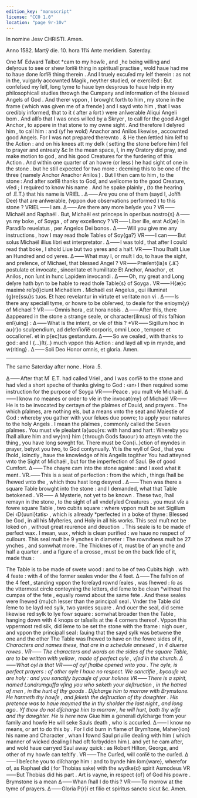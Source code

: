 ```yaml
---
edition_key: "manuscript"
license: "CC0 1.0"
location: "page 9r-10v"
---
```

In nomine Jesv CHRISTI. Amen.

Anno 1582. Martÿ die. 10. hora 11¼ Ante meridiem. Saterday.

One M ͬ Edward Talbot *cam to my howſe , and ‸he being willing and deſyrous
to see or shew ſom͠e thing in spirituall practise , wold haue had me to haue
done ſom͠e thing therein . And I truely excuſed my ſelf therein : as not in
the, vulgarly accownted Magik , neyther studied, or exerciſed : But confeſsed
my ſelf, long tyme to haue byn desyrous to haue help in my philosophicall studies
throwgh the Cumpany and information of the blessed Angels of God . And there⹀
vppon , I browght forth to him , my stone in the frame ( which was given me of
a frende ) and I sayd vnto him , that I was credibly informed, that to it
( after a ſort ) were anſwerable Aliqui Angeli bom . And allſo that I was
ones willed by a Skryer , to call for the good Angel Anchor , to appere in that
stone to my owne sight . And therefore I deſyred him , to call him : and (yf
he wold) Anachor and Anilos likewise , accownted good Angels. For I was
not prepared therevnto .  &    He then ſettled him ſelf to the Action : and
on his knees att my deſk ( setting the stone before him ) fell to prayer and
entreaty    &c     In the mean space, I, in my Oratory did pray, and make
motion to god , and his good Creatures for the furdering of this Action .
And within one quarter of an howre (or less ) he had sight of one in the
stone . but he still expected for two more : deeming this to be one of
the three ( namely Anchor Anachor Anilos ) . But I then cam to him ,
to the stone : And after som͠e thanks to God, and wellcome to the good
Creature, vſed ; I required to know his name . And he spake plainly ,
(to the hearing of .E.T.) that his name is VRIEL .
Δ ⸺ Are you one of them (sayd I, Joh͠n Dee) that are anſwerable, (vppon
  due observations performed ) to this stone ?
VRIEL ⸺ I am.
Δ ⸺ Are there any more beſyde you ?
VR ⸺ Michaël and Raphaël . But, Michaël est princeps in operibus nostro{s}
Δ ⸺ ys my boke , of Soyga , of any excellency ?
VR ⸺ Liber ille, erat Ad{æ} in Paradiſo reuelatus , per Angelos Dei bonos .
Δ ⸺ Will you give me any instructions , how I may read thoſe Tables of Soy{ga?}
VR ⸺ I can ⸺ But solus Michaël illius libri est interpretator .
Δ ⸺ I was told , that after I could read that boke , I shold Liue but two
  yeres and a half.
VR ⸺ Thou ſhallt Liue an Hundred and od yeres.
Δ ⸺ What may I, or muſt I do, to haue the sight, and preſence, of
   Michael, that blessed Angel ?
VR ⸺ Præſent{ia}s {.a͠.} postulate et invocate , sinceritate et humilitate
  Et Anchor, Anachor , et Anilos , non ſunt in hunc Lapidem invocandi .
Δ ⸺ Oh, my great and Long deſyre hath byn to be hable to read thoſe Table{s}
  of Soyga .
VR ⸺ H{æ}c maximè reſp{i}ciunt Michaëlem . Michaël est Angelus ,
  qui illuminat {g}re{ssu}s tuos. Et hæc revelantur in virtute et veritate
  non vi .
Δ ⸺ Is there any speciall tyme, or howre to be obſerved, to deale for
   the enioym{y} of Michael ?
VR ⸺ Omnis hora , est hora nobis .
Δ ⸺ After this, there Δappeared in the stone a strange seale, or
   character{iſmus} of this faſhion  enſ{uing} :
Δ ⸺ What is the intent, or vſe of this ?
*VR ⸺ Sigillum hoc in au{r}o sculpendium, ad defenſion͠e corporis, omni
   Loco , tempore et occaſioneſ. et in p{ec}tus gestandum.
Δ ⸺ So we ceaſed , with thanks to god : and I {...}ſt{..} much vppon this
    Action : and layd all vp in mynde, and w{riting} .
                 Δ ⸺ Soli Deo Honor omnis, et gloria.
                                Amen.

* * *

The same Saterday after none . Hora .5.

Δ ⸺ After that M ͬ E.T. had called Vriel , and I was com͠e to the stone
 and had vſed a short speche of thanks giving to God : ‹an› I then required
 some instruction for the purpose of Soyga
VR ⸺ Peace . you muſt vſe Michaël.
Δ ⸺ I know no meanes or order to vſe in the invocat{my} of Michaël
VR ⸺ He is to be invocated by certayn of the pſalmes of Dauid, and
  prayers . The which pſalmes, are nothing els, but a means vnto the
  seat and Maiestie of God : whereby you gather with your ſelues due
  powre; to apply your natures to the holy Angels . I mean the pſalmes ,
  commonly called the Seven pſalmes . You must vſe pleaſant ſa{uou}rs:
  with hand and hart : Whereby you ſhall allure him and wy{nn} him
  ( through Gods fauour ) to atteyn vnto the thing , you have long sowght for.
There must be Con{i..}ction of myndes in prayer, betyxt you two, to
  God contynually.
Yt is the wyll of God , that you ſhold , ioinctly , haue the knowledge
 of his Angells togither
You had atteyned vnto the Sight of Michaël , but for the imperfection
 of Saul.
Be of good Cumfort.
Δ ⸺ The chayre cam into the stone againe : and I axed what
  it ment .
VR.⸺ This is a seat of perfection : from the which , things ſhall be
 ſhewed vnto the , which thou hast long desyred .
Δ ⸺ Then was there a square Table browght into the stone : and I
   demanded, what that Table betokened .
VR ⸺ A Mysterie, not yet to be known . These two, ſhall remayn
in the stone , to the sight of all vndefyled Creatures .
you must vſe a fowre square Table , two cubits square : where vppon
muſt be set Sigillum Dei ‹D{uuni}tatis› , which is allready *perfected in a
boke of thyne :    Blessed be God , in all his Myſteries, and Holy in
all his works.    This seal muſt not be loked on , without great reurence
and deuotion  .  This seale is to be made of perfect wax .  I mean, wax ,
which is clean purified : we haue no respect of cullours.
This seal muſt be 9 ynches in diameter : The rowndness muſt be 27
ynches , and somwhat more . The Thicknes of it, must be of an ynche
and half a quarter . and a figure of a crosse , must be on the back ſide
of it, made thus :

The Table is to be made of swete wood : and to be of two Cubits high .
with 4 feate : with 4 of the former seales vnder the 4 feet.
Δ ⸺ The faſhion of the 4 feet , standing vppon the foreſayd rownd ſeales ,
   was ſhewed : ſo as the vttermost circle conteyning the letters, did ſeme to be
   clean *without the cumpas of the fete , equally rownd about the same fete .
   And these seales were ſhewed {mu}ch lesser than the principall seal .
   Vnder the Table did ſeme to be layd red sylk, two yardes square .
   And ouer the seal, did seme likewise red sylk to lye fowr square : somwhat
   broader then the Table , hanging down with 4 knops or taſsells at the
   4 corners thereof .
Vppon this vppermost red silk, did ſeme to be set the stone with the frame : nigh
  ouer , and vppon the principall seal : ſauing that the sayd sylk was betwene
  the one and the other
The Table was ſhewed to have on the fowre sides of it , *Characters and names
 these, that are in a schedule annexed , in 4 diuerse rowes .
VR ⸺ The characters and words on the sides of the square Table, are to
  be written with yellow , made of perfect oyle , vſed in the church.
Δ ⸺ What oyl is that
VR ⸺ of oyl ſhalbe opened vnto you . The oyle, is perfect prayers :
    of other oyle I haue no respect.
    We sanctifie , bycauſe we are holy : and you sanctify bycauſe of your holines
VR ⸺ There is a spirit, named Lundrumguffa vſing you
    who seketh your deſtruction , in the hatred of men , in the hurt of
    thy goods . Diſcharge him to morrow with Brymstone.
    He harmeth thy howſe , and ſeketh the deſtruction of thy dowghter .
    His pretence was to haue maymed the in thy sholder the last night ,
    and long ago .        Yf thow do not diſcharge him to morrow ,
    he will hurt, both thy wife and thy dowghter.
He is here* now
Giue him a generall dyſcharge from your family and howſe
He will seke Sauls death , who is accurſed.
Δ ⸺ I know no means, or art to do this by . For I did burn in flame
   of Brymſtone, Maher{ion} his name and Character , whan I fownd
   Saul priuilie dealing with him ( which manner of wicked dealing
     I had oft forbydden him ). and yet he cam after, and wold haue
     carryed Saul away quick : as Robert Hilton, George, and other
     of my howſe can teſtify .
VR ⸺ The Curſed, will com͠e to the curſed.
Δ ⸺ I beſeche you to diſcharge him : and to bynde him ſom{ware},
wherefor of, as Raphael did ( for Thobias sake) with the wydke{d}
  spirit Asmodeus
VR ⸺ But Thobias did his part . Art is vayne, in respect {of}
   of God his powre . Brymstone is a mean
Δ ⸺ Whan ſhall I do this ?
VR ⸺ To morrow at the tyme of prayers.
          Δ ⸺ Gloria P{r}ĩ et filio et spiritus sancto
               sicut &c.  Amen.
